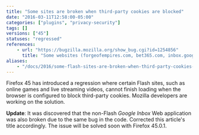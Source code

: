 ```yaml
---
title: "Some sites are broken when third-party cookies are blocked"
date: "2016-03-11T12:58:00-05:00"
categories: ["plugins", "privacy-security"]
tags: []
versions: ["45"]
statuses: "regressed"
references:
    - url: "https://bugzilla.mozilla.org/show_bug.cgi?id=1254856"
      title: "Some websites (forgeofempires.com, bet365.com, inbox.google.com) can't finish loading with \"Accept third-party cookies: Never\" checked"
aliases:
    - "/docs/2016/some-flash-sites-are-broken-when-third-party-cookies-are-blocked/"
---
```

Firefox 45 has introduced a regression where certain Flash sites, such as online games and live streaming videos, cannot finish loading when the browser is configured to block third-party cookies. Mozilla developers are working on the solution.

**Update**: It was discovered that the non-Flash *Google Inbox* Web application was also broken due to the same bug in the code. Corrected this article's title accordingly. The issue will be solved soon with Firefox 45.0.1.
